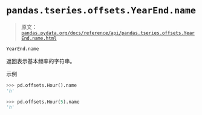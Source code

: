 # `pandas.tseries.offsets.YearEnd.name`

> 原文：[`pandas.pydata.org/docs/reference/api/pandas.tseries.offsets.YearEnd.name.html`](https://pandas.pydata.org/docs/reference/api/pandas.tseries.offsets.YearEnd.name.html)

```py
YearEnd.name
```

返回表示基本频率的字符串。

示例

```py
>>> pd.offsets.Hour().name
'h' 
```

```py
>>> pd.offsets.Hour(5).name
'h' 
```
